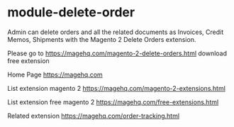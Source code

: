 # module-delete-order
Admin can delete orders and all the related documents as Invoices, Credit Memos, Shipments with the Magento 2 Delete Orders extension.

Please go to https://magehq.com/magento-2-delete-orders.html download free extension

Home Page https://magehq.com

List extension magento 2 https://magehq.com/magento-2-extensions.html

List extension free magento 2 https://magehq.com/free-extensions.html

Related extension https://magehq.com/order-tracking.html
